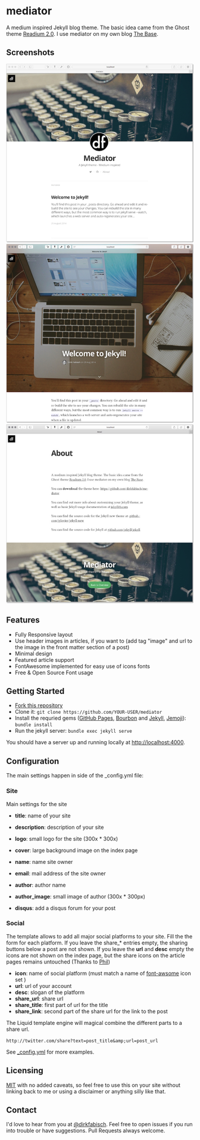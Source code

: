 # mediator

A medium inspired Jekyll blog theme. The basic idea came from the Ghost theme
[Readium 2.0](http://www.svenread.com/readium-ghost-theme/). I use mediator on my own blog [The Base](http://blog.base68.com).

## Screenshots

![screenshot](/assets/images/screenshot1.jpg)
![screenshot](/assets/images/screenshot2.jpg)
![screenshot](/assets/images/screenshot3.jpg)

## Features

- Fully Responsive layout
- Use header images in articles, if you want to (add tag "image" and url to the image in the front matter section of a post)
- Minimal design
- Featured article support
- FontAwesome implemented for easy use of icons fonts
- Free & Open Source Font usage

## Getting Started

- [Fork this repository](https://github.com/dirkfabisch/mediator)
- Clone it: `git clone https://github.com/YOUR-USER/mediator`
- Install the requried gems ([GitHub Pages](https://github.com/github/pages-gem), [Bourbon](https://github.com/thoughtbot/bourbon) and [Jekyll](https://github.com/jekyll/jekyll), [Jemoji](https://github.com/jekyll/jemoji)): `bundle install`
- Run the jekyll server: `bundle exec jekyll serve`

You should have a server up and running locally at <http://localhost:4000>.

## Configuration

The main settings happen in side of the \_config.yml file:

### Site

Main settings for the site

- **title**: name of your site
- **description**: description of your site
- **logo**: small logo for the site (300x \* 300x)
- **cover**: large background image on the index page

- **name**: name site owner
- **email**: mail address of the site owner
- **author**: author name
- **author_image**: small image of author (300x \* 300px)
- **disqus**: add a disqus forum for your post

### Social

The template allows to add all major social platforms to your site.
Fill the the form for each platform. If you leave the share\_\* entries empty, the sharing buttons below a post are not shown. If you leave the **url** and **desc** empty the icons are not shown on the index page, but the share icons on the article pages remains untouched (Thanks to [Phil](https://github.com/philsturgeon))

- **icon**: name of social platform (must match a name of [font-awsome](http://fortawesome.github.io/Font-Awesome/) icon set )
- **url**: url of your account
- **desc**: slogan of the platform
- **share_url**: share url
- **share_title**: first part of url for the title
- **share_link**: second part of the share url for the link to the post

The Liquid template engine will magical combine the different parts to a share url.

```
http://twitter.com/share?text=post_title&amp;url=post_url
```

See [\_config.yml](https://github.com/dirkfabisch/mediator/blob/master/_config.yml) for more examples.

## Licensing

[MIT](https://github.com/dirkfabisch/mediator/blob/master/LICENCE) with no added caveats, so feel free to use this on your site without linking back to me or using a disclaimer or anything silly like that.

## Contact

I'd love to hear from you at [@dirkfabisch](https://twitter.com/dirkfabisch). Feel free to open issues if you run into trouble or have suggestions. Pull Requests always welcome.
